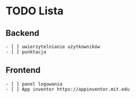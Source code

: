 # TODO Lista

## Backend

    - [ ] uwierzytelnianie użytkowników
    - [ ] punktacja

## Frontend

    - [ ] panel logowania
    - [ ] App inventor https://appinventor.mit.edu
